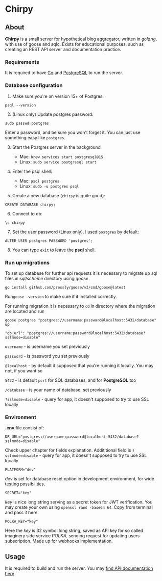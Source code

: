 # Chirpy
## About

**Chirpy** is a small server for hypothetical blog aggregator, written in *golang*, with use of goose and sqlc. Exists for educational purposes, such as creating an REST API server and documentation practice.

### Requirements

It is required to have [Go](https://go.dev/doc/install) and [PostgreSQL](https://www.postgresql.org/download/) to run the server.

### Database configuration

1. Make sure you're on version 15+ of Postgres:

```
psql --version
```
2. (Linux only) Update postgres password:

```
sudo passwd postgres
```
Enter a password, and be sure you won't forget it. You can just use something easy like `postgres`.

3. Start the Postgres server in the background

    * Mac: `brew services start postgresql@15`
    * Linux: `sudo service postgresql start`

4. Enter the psql shell:

    * Mac: `psql postgres`
    * Linux: `sudo -u postgres psql`

5. Create a new database (`chirpy` is quite good):

```
CREATE DATABASE chirpy;
```

6. Connect to db:

```
\c chirpy
```

7. Set the user password (Linux only). I used `postgres` by default:

```
ALTER USER postgres PASSWORD 'postgres';
```

8. You can type `exit` to leave the **psql** shell.

### Run up migrations

To set up database for further api requests it is necessary to migrate up sql files in *sql/scheme* directory using *goose*

```
go install github.com/pressly/goose/v3/cmd/goose@latest
```

Run`goose -version` to make sure if it installed correctly.

For running migration it is necessary to `cd` in directory where the migration are located and run

```
goose postgres "postgres://username:password@localhost:5432/database" up

"db_url": "postgres://username:password@localhost:5432/database?sslmode=disable"
```

`username` - is username you set previously

`password` - is password you set previously

`@localhost` - by default it supposed that you're running it locally. You may not, if you want so

`5432` - is default `port` for SQL databases, and for **PostgreSQL** too

`/database` - is your name of database, set previously

`?sslmode=disable` - query for app, it doesn't supposed to try to use SSL locally

### Environment

**.env** file consist of:

`DB_URL="postgres://username:password@localhost:5432/database?sslmode=disable"`

Check upper chapter for fields explanation. Addititional field is `?sslmode=disable` - query for app, it doesn't supposed to try to use SSL locally

`PLATFORM="dev"`

*dev* is set for database reset option in development environment, for wide testing possibilities.

`SECRET="key"`

*key* is nice long string serving as a secret token for JWT verification. You may create your own using `openssl rand -base64 64`. Copy from terminal and pass it here.

`POLKA_KEY="key"`

Here the *key* is 32 symbol long string, saved as API key for so called imaginery side service *POLKA*, sending request for updating users subscription. Made up for webhooks implementation.

## Usage

It is required to build and run the server. You may [find API documentation here](https://github.com/ar3ty/chirpy/tree/main/docs/API.md)